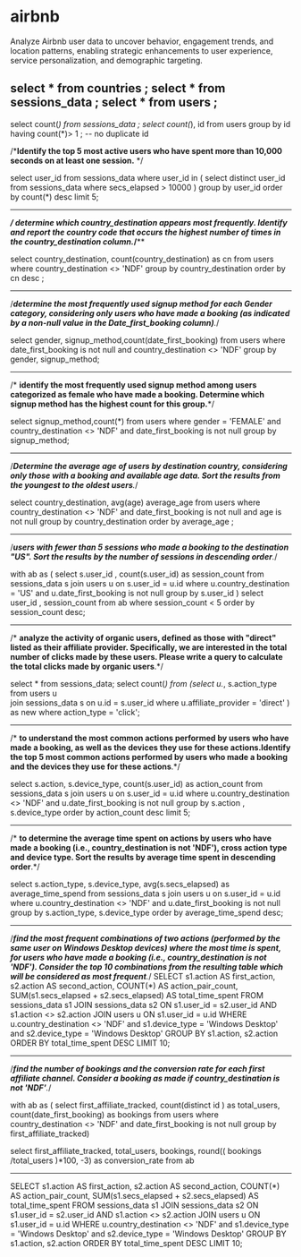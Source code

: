 # airbnb
Analyze Airbnb user data to uncover behavior, engagement trends, and location patterns, enabling strategic enhancements to user experience, service personalization, and demographic targeting.

select * from countries ;
select * from sessions_data ;
select * from users ;
------------------------------------- 
select count(*) from sessions_data ;
select count(*), id from users 
group by id
having count(*)> 1 ; -- no duplicate id 

/***Identify the top 5 most active users who have spent more than 10,000 seconds on at least one session.** */

select 
user_id from sessions_data
where user_id in (
select distinct user_id 
from sessions_data
where secs_elapsed > 10000
)
group by user_id
order by count(*) desc
limit 5;

----------------------------------------------------------------------------------------------------------------------------------
****/* determine which country_destination appears most frequently. Identify and report the country code that occurs the highest number 
of times in the country_destination column.*/****

select country_destination, count(country_destination) as cn
from users
where country_destination <> 'NDF'
group by country_destination
order by cn desc ;
 
-------------------------------------------------------------------------------------------------------

/***determine the most frequently used signup method for each Gender category, considering only users who have made a booking 
(as indicated by a non-null value in the Date_first_booking column)**.*/

select gender, signup_method,count(date_first_booking)
from users
where date_first_booking is not null and country_destination <> 'NDF'
group by gender, signup_method;

---------------------------------------------------------------------------------------------------------------------

/* **identify the most frequently used signup method among users categorized as female who have made a booking. Determine which signup 
method has the highest count for this group.***/

select signup_method,count(*)
from users
where gender = 'FEMALE' and country_destination <> 'NDF' and date_first_booking is not null
group by signup_method;

-------------------------------------------------------------------------------------------------

/***Determine the average age of users by destination country, considering only those with a booking and available age data. 
Sort the results from the youngest to the oldest users**.*/

select country_destination, avg(age) average_age
from users
where country_destination <> 'NDF' and date_first_booking is not null and age is not null
group by country_destination
order by average_age ;

-------------------------------------------------------------------------------------------------

/***users with fewer than 5 sessions who made a booking to the destination "US". 
Sort the results by the number of sessions in descending order**.*/

with ab as (
select s.user_id , count(s.user_id) as session_count
from sessions_data s
join users u on s.user_id = u.id
where u.country_destination = 'US' and u.date_first_booking is not null
group by s.user_id 
)
select user_id , session_count
from ab
where session_count < 5
order by session_count desc;

-------------------------------------------------------------------------------------------------
/* **analyze the activity of organic users, defined as those with "direct" listed as their affiliate provider. Specifically, we are 
interested in the total number of clicks made by these users. Please write a query to calculate the total clicks made by organic users**.*/

select * from sessions_data;
select count(*) from
(select u.*, s.action_type
from users u  
join sessions_data s on u.id = s.user_id
where u.affiliate_provider = 'direct' ) as new
where action_type = 'click';

-------------------------------------------------------------------------------------------------
/* **to understand the most common actions performed by users who have made a booking, as well as the devices they use for these 
actions.Identify the top 5 most common actions performed by users who made a booking and the devices they use for these actions**.*/

select s.action, s.device_type, count(s.user_id) as action_count
from 
sessions_data s
join users u on s.user_id = u.id
where u.country_destination <> 'NDF' and u.date_first_booking is not null
group by s.action , s.device_type
order by action_count desc
limit 5;

-------------------------------------------------------------------------------------------------
/* **to determine the average time spent on actions by users who have made a booking (i.e., country_destination is not 'NDF'),
cross action type and device type. Sort the results by average time spent in descending order**.*/

select s.action_type, s.device_type, avg(s.secs_elapsed) as average_time_spend
from 
sessions_data s
join users u on s.user_id = u.id
where u.country_destination <> 'NDF' and u.date_first_booking is not null
group by s.action_type, s.device_type
order by average_time_spend desc;

-------------------------------------------------------------------------------------------------
/***find the most frequent combinations of two actions (performed by the same user on Windows Desktop devices) where the most time 
is spent, for users who have made a booking (i.e., country_destination is not 'NDF'). Consider the top 10 combinations from the 
resulting table which will be considered as most frequent**.*/
SELECT 
    s1.action AS first_action, 
    s2.action AS second_action, 
    COUNT(*) AS action_pair_count, 
    SUM(s1.secs_elapsed + s2.secs_elapsed) AS total_time_spent 
FROM sessions_data s1 
JOIN sessions_data s2 ON s1.user_id = s2.user_id AND s1.action <> s2.action 
JOIN users u ON s1.user_id = u.id 
WHERE u.country_destination <> 'NDF' and 
 s1.device_type = 'Windows Desktop' and s2.device_type = 'Windows Desktop' 
GROUP BY s1.action, s2.action 
ORDER BY total_time_spent DESC 
LIMIT 10;


-------------------------------------------------------------------------------------------------
/***find the number of bookings and the conversion rate for each first affiliate channel. Consider a booking as made if country_destination is not 'NDF'**.*/


with ab as (
select  first_affiliate_tracked, count(distinct id ) as total_users, count(date_first_booking) as bookings
from users
where country_destination <> 'NDF' and date_first_booking is not null
group by first_affiliate_tracked)

select  first_affiliate_tracked, total_users, bookings,
round(( bookings /total_users )*100, -3) as conversion_rate
from ab
 
----------------------------------------------------------------------------------------------------------------------------

SELECT 
    s1.action AS first_action, 
    s2.action AS second_action, 
    COUNT(*) AS action_pair_count, 
    SUM(s1.secs_elapsed + s2.secs_elapsed) AS total_time_spent 
FROM sessions_data s1 
JOIN sessions_data s2 ON s1.user_id = s2.user_id AND s1.action <> s2.action 
JOIN users u ON s1.user_id = u.id 
WHERE u.country_destination <> 'NDF' and 
 s1.device_type = 'Windows Desktop' and s2.device_type = 'Windows Desktop' 
GROUP BY s1.action, s2.action 
ORDER BY total_time_spent DESC 
LIMIT 10;


